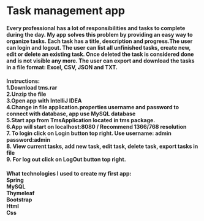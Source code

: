 <h1>Task management app</h1>

<h4>Every professional has a lot of responsibilities and tasks to complete during the day. 
My app solves this problem by providing an easy way to organize tasks. 
Each task has a title, description and progress.The user can login and logout. 
The user can list all unfinished tasks, create new, edit or delete an existing task. 
Once deleted the task is considered done and is not visible any more. 
The user can export and download the tasks in a file format: Excel, CSV, JSON and TXT.</h4>

<h4>Instructions:
  <br>
1.Download tms.rar 
  <br>
2.Unzip the file
  <br>
3.Open app with IntelliJ IDEA
  <br>
4.Change in file application.properties username and password to connect with database, app use MySQL database
  <br>
5.Start app from TmsApplication located in tms package.
  <br>
6.App will start on localhost:8080 / Recommend 1366/768 resolution
  <br>
7. To login click on Login button top right. Use username: admin password:admin
  <br>
8. View current tasks, add new task, edit task, delete task, export tasks in file
  <br>
9. For log out click on LogOut button top right.</h4>

<h4>What technologies I used to create my first app:
   <br
Java
        <br>
Spring
   <br>
MySQL
   <br>
Thymeleaf
   <br>
Bootstrap
   <br>
Html
   <br>
Css</h4>
